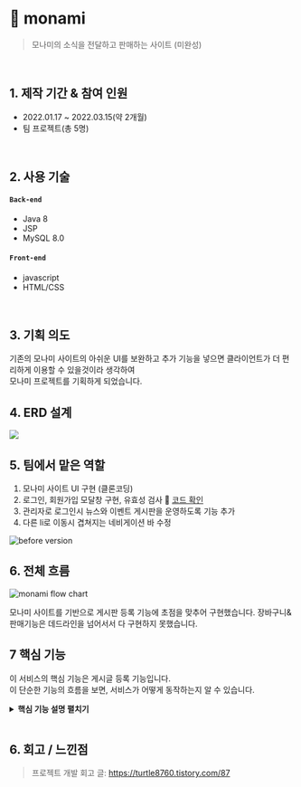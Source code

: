 # :pushpin: monami
>모나미의 소식을 전달하고 판매하는 사이트 (미완성)

</br>

## 1. 제작 기간 & 참여 인원
- 2022.01.17 ~ 2022.03.15(약 2개월)
- 팀 프로젝트(총 5명)

</br>

## 2. 사용 기술
#### `Back-end`
  - Java 8
  - JSP
  - MySQL 8.0
 
#### `Front-end`
  - javascript
  - HTML/CSS

</br>

## 3. 기획 의도 
기존의 모나미 사이트의 아쉬운 UI를 보완하고 추가 기능을 넣으면 클라이언트가 더 편리하게 이용할 수 있을것이라 생각하여 </br>
모나미 프로젝트를 기획하게 되었습니다.



## 4. ERD 설계
<img src="https://user-images.githubusercontent.com/91296293/163679156-751def75-aec0-43f6-9da0-22c9157aad4a.png" >

## 5. 팀에서 맡은 역할
1) 모나미 사이트 UI 구현 (클론코딩) 
2) 로그인, 회원가입 모달창 구현, 유효성 검사 :pushpin: [코드 확인](https://github.com/yoondori2/monami/blob/df5dafd789bcf3f2a9cf9f998d5d43267f33cf14/WebContent/js/user.js#L85)
3) 관리자로 로그인시 뉴스와 이벤트 게시판을 운영하도록 기능 추가 
4) 다른 li로 이동시 겹쳐지는 네비게이션 바 수정 

![before version](https://user-images.githubusercontent.com/91296293/163977268-d39a0609-ec4b-49b2-a5b3-7eafd2283dd8.png)
## 6. 전체 흐름 
<img  alt="monami flow chart " src="https://user-images.githubusercontent.com/91296293/163698292-e65b51ce-61ad-48d6-9b42-34f62a64872b.png"></br>

모나미 사이트를 기반으로 게시판 등록 기능에 초점을 맞추어 구현했습니다. 장바구니&판매기능은 데드라인을 넘어서서 다 구현하지 못했습니다.

## 7 핵심 기능
이 서비스의 핵심 기능은 게시글 등록 기능입니다.  
이 단순한 기능의 흐름을 보면, 서비스가 어떻게 동작하는지 알 수 있습니다.  

<details>
<summary><b>핵심 기능 설명 펼치기</b></summary>
<div markdown="1">

### 7.1. 전체 흐름
<img alt="flow0" src="https://user-images.githubusercontent.com/91296293/163973206-53c67747-1504-411a-b686-cea9397ebfc7.png"></br>
- 본 프로젝트는 JSP 기반으로 MVC2 구조로 진행하였습니다.

### 7.2. Controller 
<img alt="flow2" src="https://user-images.githubusercontent.com/91296293/163971448-fd488a06-4073-4579-8bac-c9fc28c3fa61.png"></br>

- **요청 응답** :pushpin: [코드 확인](https://github.com/yoondori2/monami/blob/df5391f9c56a24c3c293f53301e47a2a988a4a2f/com/monami/board/BoardFrontController.java#L14)
  - Controller에서는 요청을 화면단에서 넘어온 요청을 받고 DAO에서 로직을 처리한다.
  
  - 처리가 끝난 후에는 그 응답객체를 path와 응답방식(true or false)가 담긴 객체에 담아 넘겨준다.


### 7.3. Model(DAO,DTO)
<img alt="flow3" src="https://user-images.githubusercontent.com/91296293/163971456-2098d945-ba02-458a-b4f4-503bb434e471.png">

- **요청 처리** :pushpin: [코드 확인](https://github.com/yoondori2/monami/blob/df5391f9c56a24c3c293f53301e47a2a988a4a2f/com/monami/board/NewsWriteOkAction.java#L18)
  
  - NewsWriteOkAction.java 에서 파라미터를 전달받아 DAO에서 처리한다.


### 7.4 Query문 작성
  <img alt="flow4" src="https://user-images.githubusercontent.com/91296293/163971459-6b2cf8df-635c-415b-9db5-4095d21637b3.png"></br>



### 7.5. view
<img  alt="flow5" src="https://user-images.githubusercontent.com/91296293/163971466-e4e51666-1b74-47a6-b720-31eac8543b09.png">

- **결과 응답** :pushpin: [코드 확인](https://github.com/yoondori2/monami/blob/df5391f9c56a24c3c293f53301e47a2a988a4a2f/WebContent/teamin/newsview.jsp#L74)
 
 - 처리가 완료된 결과를 redirect 방식으로 전달하고 view단에서 저장된 정보를 출력해준다.

</div>
</details>

</br>

## 6. 회고 / 느낀점
>프로젝트 개발 회고 글: https://turtle8760.tistory.com/87

